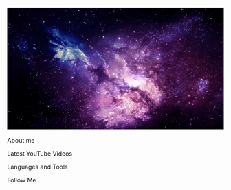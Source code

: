 [![Header](https://github.com/Evgeniya-veb/Evgeniya-veb/blob/main/assets/space.gif)](outube.com/watch?v=hFdXVymYGqg)

About me

Latest YouTube Videos

Languages and Tools

Follow Me